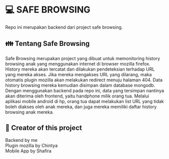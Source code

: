 # :computer: SAFE BROWSING

Repo ini merupakan backend dari project safe browsing.

## :family: Tentang Safe Browsing

Safe Browsing merupakan project yang dibuat untuk memonitoring history browsing anak yang menggunakan internet di browser mozilla firefox.  
History mereka akan tercatat dan dilakukan pendeteksian terhadap URL yang mereka akses. Jika mereka mengakses URL yang dilarang, maka otomatis plugin mozilla akan melakukan redirect menuju halaman 404.
Data history browsing mereka kemudian disimpan dalam database mongodb.  
Dengan menggunakan backend pada repo ini, data yang tersimpan nantinya akan diterima oleh frontend, yaitu handphone milik orang tua. Melalui aplikasi mobile android di hp, orang tua dapat melakukan list URL yang tidak boleh diakses oleh anak mereka, dan juga mereka memiliki daftar history browsing anak mereka.

## :woman: Creator of this project

Backend by me  
Plugin mozilla by Chintya  
Mobile App by Shafira
